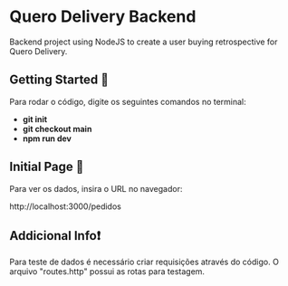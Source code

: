 # Quero Delivery Backend
<p>Backend project using NodeJS to create a user buying retrospective for Quero Delivery.</p>

## Getting Started 🚀
<p>Para rodar o código, digite os seguintes comandos no terminal:</p>
<ul>
  <li><b>git init</b></li>
  <li><b>git checkout main</b></li>
  <li><b>npm run dev</b></li>
</ul>

## Initial Page 📝
<p>Para ver os dados, insira o URL no navegador:</p>
<p>http://localhost:3000/pedidos</p>

## Addicional Info❗
<p>Para teste de dados é necessário criar requisições através do código. O arquivo "routes.http" possui as rotas para testagem.</p>
